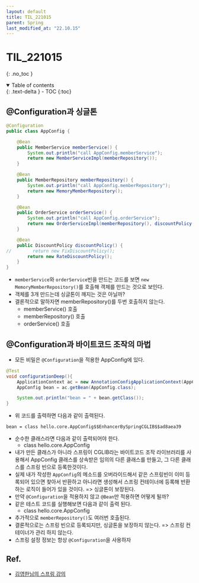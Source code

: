 ```yaml
---
layout: default
title: TIL_221015
parent: Spring
last_modified_at: "22.10.15"
---
```


# TIL_221015
{: .no_toc }

<details open markdown="block">
  <summary>
    Table of contents
  </summary>
  {: .text-delta }
- TOC
{:toc}
</details>

## @Configuration과 싱글톤
```java
@Configuration
public class AppConfig {

    @Bean
    public MemberService memberService() {
        System.out.println("call AppConfig.memberService");
        return new MemberServiceImpl(memberRepository());
    }

    @Bean
    public MemberRepository memberRepository() {
        System.out.println("call AppConfig.memberRepository");
        return new MemoryMemberRepository();
    }

    @Bean
    public OrderService orderService() {
        System.out.println("call AppConfig.orderService");
        return new OrderServiceImpl(memberRepository(), discountPolicy());
    }

    @Bean
    public DiscountPolicy discountPolicy() {
//        return new FixDiscountPolicy();
        return new RateDiscountPolicy();
    }
}
```
- <code class="language-plaintext highlighter-rouge">memberService</code>와 <code class="language-plaintext highlighter-rouge">orderService</code>빈을 만드는 코드를 보면 <code class="language-plaintext highlighter-rouge">new MemoryMemberRepository()</code>를 호출해 객체를 만드는 것으로 보인다.
- 객체를 3개 만드는데 싱글톤이 깨지는 것은 아닐까?
- 결론적으로 말하자면 memberRepository()를 두번 호출하지 않는다.
    - memberService() 호출
    - memberRepository() 호출
    - orderService() 호출

## @Configuration과 바이트코드 조작의 마법
- 모든 비밀은 <code class="language-plaintext highlighter-rouge">@Configuration</code>을 적용한 AppConfig에 있다.

```java 
@Test
void configurationDeep(){
    ApplicationContext ac = new AnnotationConfigApplicationContext(AppConfig.class);
    AppConfig bean = ac.getBean(AppConfig.class);

    System.out.println("bean = " + bean.getClass());
}
```
- 위 코드를 출력하면 다음과 같이 출력된다.
```text 
bean = class hello.core.AppConfig$$EnhancerBySpringCGLIB$$ad8aea39
```
- 순수한 클래스라면 다음과 같이 출력되어야 한다.
    - class hello.core.AppConfig
- 내가 만든 클래스가 아니라 스프링이 CGLIB라는 바이트코드 조작 라이브러리를 사용해서 AppConfig 클래스를 상속받은 임의의 다른 클래스를 만들고, 그 다른 클래스를 스프링 빈으로 등록한것이다.
- 실제 내가 작성한 <code class="language-plaintext highlighter-rouge">AppConfig</code>의 메소드를 오버라이드해서 같은 스프링빈이 이미 등록되어 있으면 찾아서 반환하고 아니라면 생성해서 스프링 컨테이너에 등록해 반환하는 로직이 들어가 있을 것이다. => 싱글톤이 보장된다.
- 만약 <code class="language-plaintext highlighter-rouge">@Configuration</code>을 적용하지 않고 <code class="language-plaintext highlighter-rouge">@Bean</code>만 적용하면 어떻게 될까?
- 같은 테스트 코드를 실행해보면 다음과 같이 출력 된다.
    - class hello.core.AppConfig
- 추가적으로 <code class="language-plaintext highlighter-rouge">memberRepository()</code>도 여러번 호출된다.
- 결론적으로는 스프링 빈으로 등록되지만, 싱글톤을 보장하지 않는다. => 스프링 컨테이너가 관리 하지 않는다.
- 스프링 설정 정보는 항상 <code class="language-plaintext highlighter-rouge">@Configuration</code>을 사용하자

## Ref.
- <a href="https://www.inflearn.com/course/%EC%8A%A4%ED%94%84%EB%A7%81-%ED%95%B5%EC%8B%AC-%EC%9B%90%EB%A6%AC-%EA%B8%B0%EB%B3%B8%ED%8E%B8/dashboard">김영한님의 스프링 강의</a>
